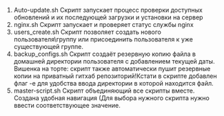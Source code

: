 1. Auto-update.sh Скрипт запускает процесс проверки доступных обновлений и их последующей загрузки и установки на сервер
2. nginx.sh Скрипт запускает и проверяет статус службы nginx
3. users_create.sh Скрипт позволяет создать нового пользователя\группу или присоединить пользователя к уже существующей группе.
4. backup_configs.sh Скрипт создаёт резервную копию файла в домашней директории пользователя с добавлением текущей даты. Вишенка на торте: скрипт также автоматически пушит резервные копии на приватный гитхаб репозиторий!Кстати в скрипте добавлен флаг -e для удобства ввода директории в которой находится файл.
5. master-script.sh Скрипт объединяющий все скрипты вместе. Создана удобная навигация (Для выбора нужного скрипта нужно ввести соответствующее значение. 
